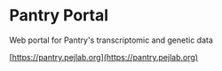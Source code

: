 # Pantry Portal

Web portal for Pantry's transcriptomic and genetic data

[https://pantry.pejlab.org](https://pantry.pejlab.org)
